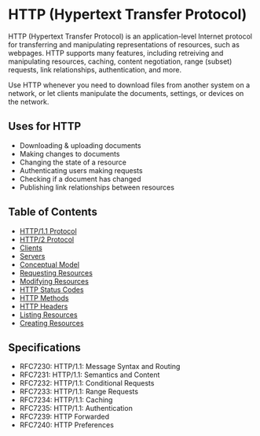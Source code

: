 # HTTP (Hypertext Transfer Protocol)

HTTP (Hypertext Transfer Protocol) is an application-level Internet protocol for transferring and manipulating representations of resources, such as webpages. HTTP supports many features, including retreiving and manipulating resources, caching, content negotiation, range (subset) requests, link relationships, authentication, and more.

Use HTTP whenever you need to download files from another system on a network, or let clients manipulate the documents, settings, or devices on the network.

## Uses for HTTP

* Downloading & uploading documents
* Making changes to documents
* Changing the state of a resource
* Authenticating users making requests
* Checking if a document has changed
* Publishing link relationships between resources

## Table of Contents

* [HTTP/1.1 Protocol](http-syntax-1.html)
* [HTTP/2 Protocol](http-syntax-2.html)
* [Clients](client.html)
* [Servers](server.html)
* [Conceptual Model](stack.html)
* [Requesting Resources](retreiving-resources.html)
* [Modifying Resources](modifying-resources.html)
* [HTTP Status Codes](http-status.html)
* [HTTP Methods](http-methods.html)
* [HTTP Headers](http-headers.html)
* [Listing Resources](modifying-resources.html)
* [Creating Resources](modifying-resources.html)

## Specifications

* RFC7230: HTTP/1.1: Message Syntax and Routing
* RFC7231: HTTP/1.1: Semantics and Content
* RFC7232: HTTP/1.1: Conditional Requests
* RFC7233: HTTP/1.1: Range Requests
* RFC7234: HTTP/1.1: Caching
* RFC7235: HTTP/1.1: Authentication
* RFC7239: HTTP Forwarded
* RFC7240: HTTP Preferences
